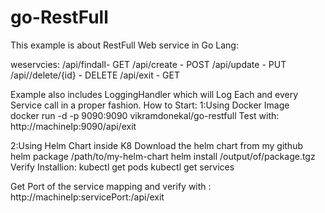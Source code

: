 # go-RestFull

This example is about RestFull Web service in Go Lang:

weservcies:
	/api/findall- GET 
	/api/create - POST 
	/api/update - PUT
	/api//delete/{id} - DELETE 
	/api/exit - GET 
	
Example also includes LoggingHandler which will Log Each and every Service call in a proper fashion.
How to Start:
 1:Using Docker Image	
		docker run -d -p 9090:9090 vikramdonekal/go-restfull 
	Test with:  http://machineIp:9090/api/exit
	
 2:Using Helm Chart inside K8
	Download the helm chart from my github		
		helm package /path/to/my-helm-chart
		helm install /output/of/package.tgz
	Verify Installion:
		kubectl get pods 
		kubectl get services
                
Get Port of the service mapping and verify with : http://machineIp:servicePort:/api/exit
